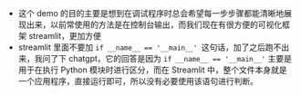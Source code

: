 - 这个 demo 的目的主要是想到在调试程序时总会希望每一步步骤都能清晰地展现出来，以前常使用的方法是在控制台输出，而我们现在有很方便的可视化框架 streamlit，更加方便
- streamlit 里面不要加 `if __name__ == '__main__' `这句话，加了之后跑不出来，我问了下 chatgpt，它的回答是因为 `if __name__ == '__main__'` 主要是用于在执行 Python 模块时进行区分，而在 Streamlit 中，整个文件本身就是一个应用程序，直接运行即可，所以没有必要使用该语句进行判断。
